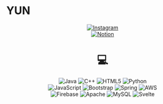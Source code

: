 # YUN 
<center> 
   <a href="http://www.instagram.com/potato_yunn">
      <img alt="Instagram" src="https://img.shields.io/badge/INSTAGRAM-%23E4405F.svg?style=for-the-badge&logo=Instagram&logoColor=white"/>
   </a><br>
   <a href = "https://www.notion.so/KIMHYEYUN-e6852e813204457bb7ce07a2aa60cd4b">
      <img alt="Notion" src="https://img.shields.io/badge/Notion-%23000000.svg?style=for-the-badge&logo=notion&logoColor=white"/>
   </a>
</center>
   
   

  

# <div align="center">💻</div>

<p align="center">
   <img alt="Java" src="https://img.shields.io/badge/java-%23ED8B00.svg?style=for-the-badge&logo=java&logoColor=white"/>
   <img alt="C++" src="https://img.shields.io/badge/c++-%2300599C.svg?style=for-the-badge&logo=c%2B%2B&logoColor=white"/>
   <img alt="HTML5" src="https://img.shields.io/badge/html5-%23E34F26.svg?style=for-the-badge&logo=html5&logoColor=white"/>
   <img alt="Python" src="https://img.shields.io/badge/python-%2314354C.svg?style=for-the-badge&logo=python&logoColor=white"/><br>
   <img alt="JavaScript" src="https://img.shields.io/badge/javascript-%23323330.svg?style=for-the-badge&logo=javascript&logoColor=%23F7DF1E"/>
   <img alt="Bootstrap" src="https://img.shields.io/badge/bootstrap-%23563D7C.svg?style=for-the-badge&logo=bootstrap&logoColor=white"/>
   <img alt="Spring" src="https://img.shields.io/badge/spring-%236DB33F.svg?style=for-the-badge&logo=spring&logoColor=white"/>
   <img alt="AWS" src="https://img.shields.io/badge/AWS-%23FF9900.svg?style=for-the-badge&logo=amazon-aws&logoColor=white"/><br>
   <img alt="Firebase" src="https://img.shields.io/badge/firebase-%23039BE5.svg?style=for-the-badge&logo=firebase"/>
   <img alt="Apache" src="https://img.shields.io/badge/apache-%23D42029.svg?style=for-the-badge&logo=apache&logoColor=white"/>
   <img alt="MySQL" src="https://img.shields.io/badge/mysql-%2300f.svg?style=for-the-badge&logo=mysql&logoColor=white"/>
   <img alt="Svelte" src="https://img.shields.io/badge/svelte-%23f1413d.svg?style=for-the-badge&logo=svelte&logoColor=white"/>
   
   
</p>
